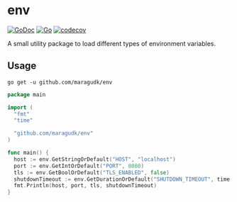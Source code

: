 # env

[![GoDoc](https://godoc.org/github.com/maragudk/env?status.svg)](https://godoc.org/github.com/maragudk/env)
[![Go](https://github.com/maragudk/env/actions/workflows/go.yml/badge.svg)](https://github.com/maragudk/env/actions/workflows/go.yml)
[![codecov](https://codecov.io/gh/maragudk/env/branch/master/graph/badge.svg)](https://codecov.io/gh/maragudk/env)

A small utility package to load different types of environment variables.

## Usage

```shell
go get -u github.com/maragudk/env
```

```go
package main

import (
  "fmt"
  "time"

  "github.com/maragudk/env"
)

func main() {
  host := env.GetStringOrDefault("HOST", "localhost")
  port := env.GetIntOrDefault("PORT", 8080)
  tls := env.GetBoolOrDefault("TLS_ENABLED", false)
  shutdownTimeout := env.GetDurationOrDefault("SHUTDOWN_TIMEOUT", time.Minute)
  fmt.Println(host, port, tls, shutdownTimeout)
}
```
